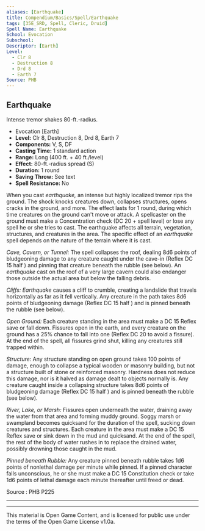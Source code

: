 ```yaml
---
aliases: [Earthquake]
title: Compendium/Basics/Spell/Earthquake
tags: [35E_SRD, Spell, Cleric, Druid]
Spell Name: Earthquake
School: Evocation
Subschool: 
Descriptor: [Earth]
Level:
  - Clr 8
  - Destruction 8
  - Drd 8
  - Earth 7
Source: PHB
---
```



## Earthquake

Intense tremor shakes 80-ft.-radius.

*   Evocation [Earth]
*   **Level:** Clr 8, Destruction 8, Drd 8, Earth 7
*   **Components:** V, S, DF
*   **Casting Time:** 1 standard action
*   **Range:** Long (400 ft. + 40 ft./level)
*   **Effect:** 80-ft.-radius spread (S)
*   **Duration:** 1 round
*   **Saving Throw:** See text
*   **Spell Resistance:** No

<p>When you cast <i>earthquake,</i> an intense but highly localized tremor rips the ground. The shock knocks creatures down, collapses structures, opens cracks in the ground, and more. The effect lasts for 1 round, during which time creatures on the ground can't move or attack. A spellcaster on the ground must make a Concentration check (DC 20 + spell level) or lose any spell he or she tries to cast. The earthquake affects all terrain, vegetation, structures, and creatures in the area. The specific effect of an <i>earthquake</i> spell depends on the nature of the terrain where it is cast.</p><p><i>Cave, Cavern, or Tunnel:</i> The spell collapses the roof, dealing 8d6 points of bludgeoning damage to any creature caught under the cave-in (Reflex DC 15 half ) and pinning that creature beneath the rubble (see below). An <i>earthquake</i> cast on the roof of a very large cavern could also endanger those outside the actual area but below the falling debris.</p><p><i>Cliffs: Earthquake</i> causes a cliff to crumble, creating a landslide that travels horizontally as far as it fell vertically. Any creature in the path takes 8d6 points of bludgeoning damage (Reflex DC 15 half ) and is pinned beneath the rubble (see below).</p><p><i>Open Ground:</i> Each creature standing in the area must make a DC 15 Reflex save or fall down. Fissures open in the earth, and every creature on the ground has a 25% chance to fall into one (Reflex DC 20 to avoid a fissure). At the end of the spell, all fissures grind shut, killing any creatures still trapped within.</p><p><i>Structure:</i> Any structure standing on open ground takes 100 points of damage, enough to collapse a typical wooden or masonry building, but not a structure built of stone or reinforced masonry. Hardness does not reduce this damage, nor is it halved as damage dealt to objects normally is. Any creature caught inside a collapsing structure takes 8d6 points of bludgeoning damage (Reflex DC 15 half ) and is pinned beneath the rubble (see below).</p><p><i>River, Lake, or Marsh:</i> Fissures open underneath the water, draining away the water from that area and forming muddy ground. Soggy marsh or swampland becomes quicksand for the duration of the spell, sucking down creatures and structures. Each creature in the area must make a DC 15 Reflex save or sink down in the mud and quicksand. At the end of the spell, the rest of the body of water rushes in to replace the drained water, possibly drowning those caught in the mud.</p><p><i>Pinned beneath Rubble:</i> Any creature pinned beneath rubble takes 1d6 points of nonlethal damage per minute while pinned. If a pinned character falls unconscious, he or she must make a DC 15 Constitution check or take 1d6 points of lethal damage each minute thereafter until freed or dead.</p>

Source : PHB P225

---

---

This material is Open Game Content, and is licensed for public use under
the terms of the Open Game License v1.0a.
